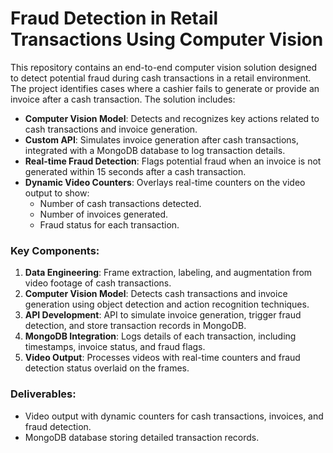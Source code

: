 # Fraud Detection in Retail Transactions Using Computer Vision

This repository contains an end-to-end computer vision solution designed to detect potential fraud during cash transactions in a retail environment. The project identifies cases where a cashier fails to generate or provide an invoice after a cash transaction. The solution includes:

- **Computer Vision Model**: Detects and recognizes key actions related to cash transactions and invoice generation.
- **Custom API**: Simulates invoice generation after cash transactions, integrated with a MongoDB database to log transaction details.
- **Real-time Fraud Detection**: Flags potential fraud when an invoice is not generated within 15 seconds after a cash transaction.
- **Dynamic Video Counters**: Overlays real-time counters on the video output to show:
  - Number of cash transactions detected.
  - Number of invoices generated.
  - Fraud status for each transaction.

### Key Components:
1. **Data Engineering**: Frame extraction, labeling, and augmentation from video footage of cash transactions.
2. **Computer Vision Model**: Detects cash transactions and invoice generation using object detection and action recognition techniques.
3. **API Development**: API to simulate invoice generation, trigger fraud detection, and store transaction records in MongoDB.
4. **MongoDB Integration**: Logs details of each transaction, including timestamps, invoice status, and fraud flags.
5. **Video Output**: Processes videos with real-time counters and fraud detection status overlaid on the frames.

### Deliverables:
- Video output with dynamic counters for cash transactions, invoices, and fraud detection.
- MongoDB database storing detailed transaction records.
